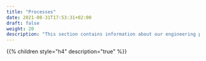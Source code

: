 ```yaml
---
title: "Processes"
date: 2021-08-31T17:53:31+02:00
draft: false
weight: 20
description: "This section contains information about our engineering processes and standards."
---
```


{{% children style="h4" description="true" %}}
